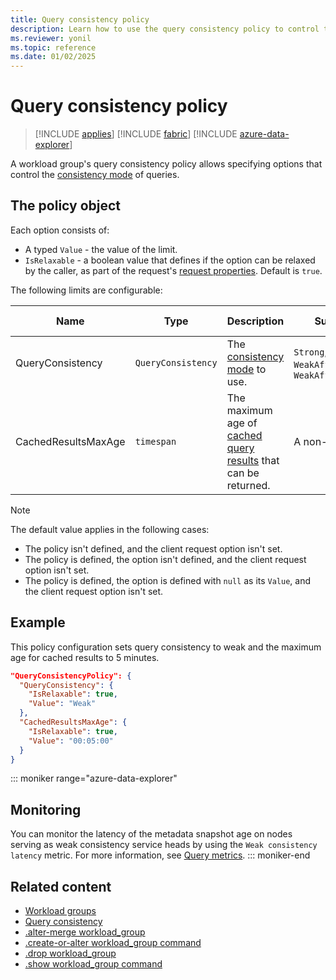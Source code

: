 ```yaml
---
title: Query consistency policy
description: Learn how to use the query consistency policy to control the consistency mode of queries.
ms.reviewer: yonil
ms.topic: reference
ms.date: 01/02/2025
---
```

# Query consistency policy

> [!INCLUDE [applies](../includes/applies-to-version/applies.md)] [!INCLUDE [fabric](../includes/applies-to-version/fabric.md)] [!INCLUDE [azure-data-explorer](../includes/applies-to-version/azure-data-explorer.md)]

A workload group's query consistency policy allows specifying options that control the [consistency mode](../concepts/query-consistency.md) of queries.

## The policy object

Each option consists of:

* A typed `Value` - the value of the limit.
* `IsRelaxable` - a boolean value that defines if the option can be relaxed by the caller, as part of the request's [request properties](../api/rest/request-properties.md). Default is `true`.

The following limits are configurable:

| Name | Type | Description | Supported values | Default value | Matching client request property |
|--|--|--|--|--|--|
| QueryConsistency | `QueryConsistency` | The [consistency mode](../concepts/query-consistency.md) to use. | `Strong`, `Weak`, or `WeakAffinitizedByQuery`, `WeakAffinitizedByDatabase` | `Strong` | `queryconsistency` |
| CachedResultsMaxAge | `timespan` | The maximum age of [cached query results](../query/query-results-cache.md) that can be returned. | A non-negative `timespan` | `null` | `query_results_cache_max_age` |

> [!NOTE]
> The default value applies in the following cases:
>
> * The policy isn't defined, and the client request option isn't set.
> * The policy is defined, the option isn't defined, and the client request option isn't set.
> * The policy is defined, the option is defined with `null` as its `Value`, and the client request option isn't set.

## Example

This policy configuration sets query consistency to weak and the maximum age for cached results to 5 minutes.

```json
"QueryConsistencyPolicy": {
  "QueryConsistency": {
    "IsRelaxable": true,
    "Value": "Weak"
  },
  "CachedResultsMaxAge": {
    "IsRelaxable": true,
    "Value": "00:05:00"
  }
}
```

::: moniker range="azure-data-explorer"
## Monitoring

You can monitor the latency of the metadata snapshot age on nodes serving as weak consistency service heads by using the `Weak consistency latency` metric. For more information, see [Query metrics](/azure/data-explorer/using-metrics#query-metrics).
::: moniker-end

## Related content

* [Workload groups](workload-groups.md)
* [Query consistency](../concepts/query-consistency.md)
* [.alter-merge workload_group](alter-merge-workload-group-command.md)
* [.create-or-alter workload_group command](create-or-alter-workload-group-command.md)
* [.drop workload_group](drop-workload-group-command.md)
* [.show workload_group command](show-workload-group-command.md)
